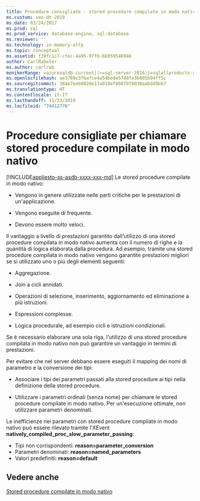 ```yaml
---
title: Procedure consigliate - stored procedure compilate in modo nativo
ms.custom: seo-dt-2019
ms.date: 03/24/2017
ms.prod: sql
ms.prod_service: database-engine, sql-database
ms.reviewer: ''
ms.technology: in-memory-oltp
ms.topic: conceptual
ms.assetid: f39fc1c7-cfec-4a95-97f6-6b95954694b
author: CarlRabeler
ms.author: carlrab
monikerRange: =azuresqldb-current||>=sql-server-2016||=sqlallproducts-allversions||>=sql-server-linux-2017||=azuresqldb-mi-current
ms.openlocfilehash: ae3789c3f6afce4a54bede57d8fe3b805b94ff5c
ms.sourcegitcommit: 384e7eeb0020e17a018ef8087970038aabdd9bb7
ms.translationtype: HT
ms.contentlocale: it-IT
ms.lasthandoff: 11/23/2019
ms.locfileid: "74412776"
---
```

# <a name="best-practices-for-calling-natively-compiled-stored-procedures"></a>Procedure consigliate per chiamare stored procedure compilate in modo nativo
[!INCLUDE[appliesto-ss-asdb-xxxx-xxx-md](../../includes/appliesto-ss-asdb-xxxx-xxx-md.md)]
  Le stored procedure compilate in modo nativo:  
  
-   Vengono in genere utilizzate nelle parti critiche per le prestazioni di un'applicazione.  
  
-   Vengono eseguite di frequente.  
  
-   Devono essere molto veloci.  
  
 Il vantaggio a livello di prestazioni garantito dall'utilizzo di una stored procedure compilata in modo nativo aumenta con il numero di righe e la quantità di logica elaborata dalla procedura. Ad esempio, tramite una stored procedure compilata in modo nativo vengono garantite prestazioni migliori se si utilizzato uno o più degli elementi seguenti:  
  
-   Aggregazione.  
  
-   Join a cicli annidati.  
  
-   Operazioni di selezione, inserimento, aggiornamento ed eliminazione a più istruzioni.  
  
-   Espressioni complesse.  
  
-   Logica procedurale, ad esempio cicli e istruzioni condizionali.  
  
 Se è necessario elaborare una sola riga, l'utilizzo di una stored procedure compilata in modo nativo non può garantire un vantaggio in termini di prestazioni.  
  
 Per evitare che nel server debbano essere eseguiti il mapping dei nomi di parametro e la conversione dei tipi:  
  
-   Associare i tipi dei parametri passati alla stored procedure ai tipi nella definizione della stored procedure.  
  
-   Utilizzare i parametri ordinali (senza nome) per chiamare le stored procedure compilate in modo nativo. Per un'esecuzione ottimale, non utilizzare parametri denominati.  
  
 Le inefficienze nei parametri con stored procedure compilate in modo nativo può essere rilevato tramite l'XEvent **natively_compiled_proc_slow_parameter_passing**:
 - Tipi non corrispondenti: **reason=parameter_conversion**
 - Parametri denominati: **reason=named_parameters**
 - Valori predefiniti: **reason=default** 
  
## <a name="see-also"></a>Vedere anche  
 [Stored procedure compilate in modo nativo](../../relational-databases/in-memory-oltp/natively-compiled-stored-procedures.md)  
